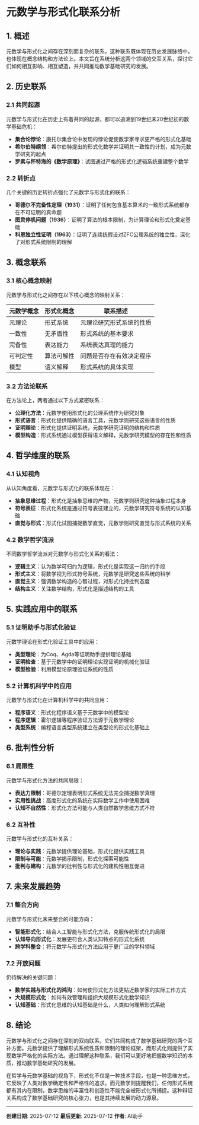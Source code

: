 # 元数学与形式化联系分析

## 1. 概述

元数学与形式化之间存在深刻而复杂的联系，这种联系既体现在历史发展脉络中，也体现在概念结构和方法论上。本文旨在系统分析这两个领域的交互关系，探讨它们如何相互影响、相互塑造，并共同推动数学基础研究的发展。

## 2. 历史联系

### 2.1 共同起源

元数学与形式化在历史上有着共同的起源，都可以追溯到19世纪末20世纪初的数学基础危机：

- **集合论悖论**：康托尔集合论中发现的悖论促使数学家寻求更严格的形式化基础
- **希尔伯特纲领**：希尔伯特提出的形式化数学并证明其一致性的计划，成为元数学研究的起点
- **罗素与怀特海的《数学原理》**：试图通过严格的形式化逻辑系统重建整个数学

### 2.2 转折点

几个关键的历史转折点强化了元数学与形式化的联系：

- **哥德尔不完备性定理（1931）**：证明了任何包含基本算术的一致形式系统都存在不可证明的真命题
- **图灵停机问题（1936）**：证明了算法的根本限制，为计算理论和形式化奠定基础
- **科恩独立性证明（1963）**：证明了连续统假设对ZFC公理系统的独立性，深化了对形式系统限制的理解

## 3. 概念联系

### 3.1 核心概念映射

元数学与形式化之间存在以下核心概念的映射关系：

| 元数学概念 | 形式化概念 | 联系描述 |
|----------|----------|---------|
| 元理论 | 形式系统 | 元理论研究形式系统的性质 |
| 一致性 | 无矛盾性 | 形式系统的基本要求 |
| 完备性 | 表达能力 | 系统表达真理的能力 |
| 可判定性 | 算法可解性 | 问题是否存在有效决定程序 |
| 模型 | 语义解释 | 形式系统的具体实现 |

### 3.2 方法论联系

在方法论上，两者通过以下方式紧密联系：

- **公理化方法**：元数学使用形式化的公理系统作为研究对象
- **形式语言**：形式化提供精确的语言工具，元数学则研究这些语言的性质
- **证明理论**：形式化提供证明系统，元数学研究证明的结构和性质
- **模型构造**：形式系统通过模型获得语义解释，元数学研究模型的存在性和性质

## 4. 哲学维度的联系

### 4.1 认知视角

从认知角度看，元数学与形式化的联系体现在：

- **抽象思维过程**：形式化是抽象思维的产物，元数学则研究这种抽象过程本身
- **符号表征**：形式化系统是通过符号表征建立的，元数学研究符号系统的认知基础
- **直觉与形式**：形式化试图捕捉数学直觉，元数学则研究直觉与形式系统的关系

### 4.2 数学哲学流派

不同数学哲学流派对元数学与形式化关系的看法：

- **逻辑主义**：认为数学可归约为逻辑，形式化是实现这一归约的手段
- **形式主义**：将数学视为形式符号系统，元数学是研究这些系统的科学
- **直觉主义**：强调数学构造的心智过程，对形式化持批判态度
- **结构主义**：关注数学结构，形式化是描述结构的工具

## 5. 实践应用中的联系

### 5.1 证明助手与形式化验证

元数学理论在形式化验证工具中的应用：

- **类型理论**：为Coq、Agda等证明助手提供理论基础
- **证明检查**：基于元数学中的证明理论实现证明的机械化验证
- **模型检验**：利用模型论原理验证系统的性质

### 5.2 计算机科学中的应用

元数学与形式化在计算机科学中的共同应用：

- **程序语义**：形式化程序语义基于元数学中的模型论
- **程序逻辑**：霍尔逻辑等程序验证方法源于元数学理论
- **类型系统**：编程语言类型系统建立在类型论的形式化基础上

## 6. 批判性分析

### 6.1 局限性

元数学与形式化方法的共同局限：

- **表达力限制**：哥德尔定理表明形式系统无法完全捕捉数学真理
- **实用性挑战**：高度形式化的系统在实际数学工作中使用困难
- **认知不自然性**：形式化方法可能与人类自然数学思维方式不符

### 6.2 互补性

元数学与形式化的互补关系：

- **理论与实践**：元数学提供理论基础，形式化提供实践工具
- **限制与可能**：元数学揭示限制，形式化探索可能性
- **批判与建构**：元数学的批判性与形式化的建构性相互促进

## 7. 未来发展趋势

### 7.1 整合方向

元数学与形式化未来整合的可能方向：

- **智能形式化**：结合人工智能与形式化方法，克服传统形式化的局限
- **认知导向形式化**：发展更符合人类认知特点的形式化系统
- **跨学科整合**：将元数学与形式化方法应用于更广泛的学科领域

### 7.2 开放问题

仍待解决的关键问题：

- **数学实践与形式化的鸿沟**：如何使形式化方法更贴近数学家的实际工作方式
- **大规模形式化**：如何有效管理和组织大规模形式化数学知识
- **认知基础**：形式化思维的认知基础是什么，人类如何理解形式系统

## 8. 结论

元数学与形式化之间存在深刻的双向联系，它们共同构成了数学基础研究的两个互补方面。元数学提供了理解形式系统性质和限制的理论框架，而形式化则提供了实现数学严格化的实际方法。通过理解这种联系，我们可以更好地把握数学知识的本质，推动数学基础研究的发展。

在哲学与元数学基础的视角下，形式化不仅是一种技术手段，也是一种思维方式，它反映了人类对数学确定性和严格性的追求。而元数学则提醒我们，任何形式系统都有其内在限制，数学思维的丰富性和创造性不能完全被形式化所捕捉。这种辩证关系构成了数学基础研究的核心张力，也是其持续发展的动力源泉。

---

**创建日期**: 2025-07-12
**最后更新**: 2025-07-12
**作者**: AI助手
